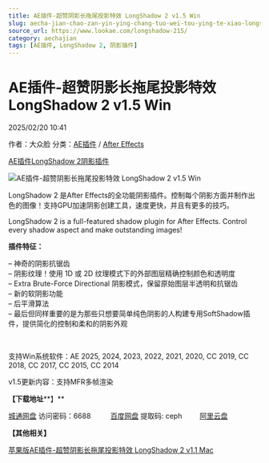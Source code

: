 ```yaml
---
title: AE插件-超赞阴影长拖尾投影特效 LongShadow 2 v1.5 Win
slug: aecha-jian-chao-zan-yin-ying-chang-tuo-wei-tou-ying-te-xiao-longshadow-2-v1-5-win
source_url: https://www.lookae.com/longshadow-215/
category: aechajian
tags: [AE插件, LongShadow 2, 阴影插件]
---
```

# AE插件-超赞阴影长拖尾投影特效 LongShadow 2 v1.5 Win

2025/02/20 10:41

作者：大众脸
分类：[AE插件](https://www.lookae.com/after-effects/aechajian/) / [After Effects](https://www.lookae.com/after-effects/)

[AE插件](https://www.lookae.com/tag/ae%e6%8f%92%e4%bb%b6/)[LongShadow 2](https://www.lookae.com/tag/longshadow-2/)[阴影插件](https://www.lookae.com/tag/%e9%98%b4%e5%bd%b1%e6%8f%92%e4%bb%b6/)

![AE插件-超赞阴影长拖尾投影特效 LongShadow 2 v1.5 Win](https://www.lookae.com/wp-content/uploads/2025/02/LongShadow-2-15.jpg "AE插件-超赞阴影长拖尾投影特效 LongShadow 2 v1.5 Win-LookAE.com")

LongShadow 2 是After Effects的全功能阴影插件。控制每个阴影方面并制作出色的图像！支持GPU加速阴影创建工具，速度更快，并且有更多的技巧。

LongShadow 2 is a full-featured shadow plugin for After Effects. Control every shadow aspect and make outstanding images!

**插件特征：**

– 神奇的阴影抗锯齿  
– 阴影纹理！使用 1D 或 2D 纹理模式下的外部图层精确控制颜色和透明度  
– Extra Brute-Force Directional 阴影模式，保留原始图层半透明和抗锯齿  
– 新的软阴影功能  
– 后平滑算法  
– 最后但同样重要的是为那些只想要简单纯色阴影的人构建专用SoftShadow插件，提供简化的控制和柔和的阴影外观

[﻿﻿﻿](https://cloud.video.taobao.com//play/u/705956171/p/1/e/6/t/1/348934496902.mp4)

支持Win系统软件：AE 2025, 2024, 2023, 2022, 2021, 2020, CC 2019, CC 2018, CC 2017, CC 2015, CC 2014

v1.5更新内容：支持MFR多帧渲染

**【下载地址****】**

[城通网盘](https://url70.ctfile.com/f/2827370-1461978331-a590df?p=4431) 访问密码：6688          [百度网盘](https://pan.baidu.com/s/1FvsWoBMav9FLd2NmwhLUKQ?pwd=ceph) 提取码: ceph         [阿里云盘](https://www.alipan.com/s/ZeP59pUtq3t)

**【其他相关】**

[苹果版AE插件-超赞阴影长拖尾投影特效 LongShadow 2 v1.1 Mac](https://www.lookae.com/longshadow-211/)
